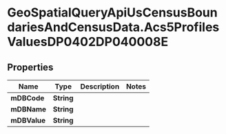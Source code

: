 # GeoSpatialQueryApiUsCensusBoundariesAndCensusData.Acs5ProfilesValuesDP0402DP040008E

## Properties

Name | Type | Description | Notes
------------ | ------------- | ------------- | -------------
**mDBCode** | **String** |  | 
**mDBName** | **String** |  | 
**mDBValue** | **String** |  | 



